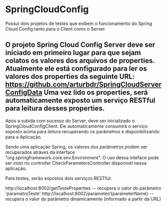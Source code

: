 # SpringCloudConfig
Possui dois projetos de testes que exibem o funcionamento do Spring Cloud Config tanto para o Client como o Server.

O projeto Spring Cloud Config Server deve ser iniciado em primeiro lugar para que sejam colatos os valores dos arquivos de properties.
Atualmente ele está configurado para ler os valores dos properties da seguinte URL:
https://github.com/arturbdr/SpringCloudServerConfigData
Uma vez lido os properties, será automaticamente exposto um serviço RESTful para leitura desses properties.
----
Após a subida com sucesso do Server, deve ser inicializado o SpringCloudConfigClient. Ele automaticamente consumirá o serviço exposto acima para leitura 
recuperando os parâmetros e disponibilizando para a Aplicação.

Sendo uma aplicação Spring, os valores dos parâmetros podem ser recuperados atráves da interface "org.springframework.core.env.Environment".
O uso dessa inteface pode ser visto no controller CheckParametersController disponivel nessa aplicação.

Para testes, serão expostos dois serviços RESTful:

http://localhost:8002/getTesteProperties -- recupera o valor do parâmetro 'parametroTeste'
http://localhost:8002/parameter/{parameterName} -- recupera o valor do parâmetro dinamicamente (informado a partir da URL)


